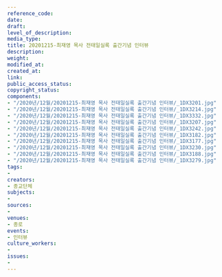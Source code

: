 ```yaml
---
reference_code: 
date: 
draft: 
level_of_description: 
media_type: 
title: 20201215-최재영 목사 전태일실록 출간기념 인터뷰
description: 
weight: 
modified_at: 
created_at: 
link: 
public_access_status: 
copyright_status: 
components:
- "/2020년/12월/20201215-최재영 목사 전태일실록 출간기념 인터뷰/_1DX3201.jpg"
- "/2020년/12월/20201215-최재영 목사 전태일실록 출간기념 인터뷰/_1DX3214.jpg"
- "/2020년/12월/20201215-최재영 목사 전태일실록 출간기념 인터뷰/_1DX3332.jpg"
- "/2020년/12월/20201215-최재영 목사 전태일실록 출간기념 인터뷰/_1DX3207.jpg"
- "/2020년/12월/20201215-최재영 목사 전태일실록 출간기념 인터뷰/_1DX3242.jpg"
- "/2020년/12월/20201215-최재영 목사 전태일실록 출간기념 인터뷰/_1DX3182.jpg"
- "/2020년/12월/20201215-최재영 목사 전태일실록 출간기념 인터뷰/_1DX3177.jpg"
- "/2020년/12월/20201215-최재영 목사 전태일실록 출간기념 인터뷰/_1DX3230.jpg"
- "/2020년/12월/20201215-최재영 목사 전태일실록 출간기념 인터뷰/_1DX3188.jpg"
- "/2020년/12월/20201215-최재영 목사 전태일실록 출간기념 인터뷰/_1DX3279.jpg"
tags:
- 
creators:
- 종교단체
subjects:
- 
sources:
- 
venues:
- 종로
events:
- 인터뷰
culture_workers:
- 
issues:
- 
---
```

